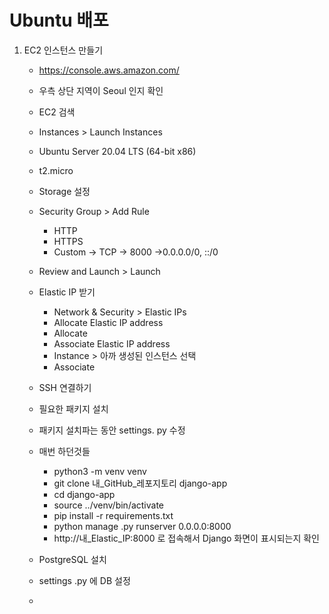 # Ubuntu 배포

1. EC2 인스턴스 만들기

     - https://console.aws.amazon.com/

    - 우측 상단 지역이 Seoul 인지 확인

    - EC2 검색

    - Instances > Launch Instances

    - Ubuntu Server 20.04 LTS (64-bit x86)

    - t2.micro 

    - Storage 설정 

    - Security Group > Add Rule

        - HTTP
        - HTTPS
        - Custom -> TCP -> 8000 ->0.0.0.0/0, ::/0

    - Review and Launch > Launch

    - Elastic IP 받기

        - Network & Security > Elastic IPs
        - Allocate Elastic IP address
        - Allocate
        - Associate Elastic IP address
        - Instance > 아까 생성된 인스턴스 선택
        - Associate

    - SSH 연결하기

    - 필요한 패키지 설치
    - 패키지 설치파는 동안 settings. py 수정
    - 매번 하던것들
  
        - python3 -m venv venv
        - git clone 내_GitHub_레포지토리 django-app
        - cd django-app
        - source ../venv/bin/activate
        - pip install -r requirements.txt
        - python manage .py runserver 0.0.0.0:8000
        - http://내_Elastic_IP:8000 로 접속해서 Django 화면이 표시되는지 확인

    - PostgreSQL 설치
    - settings .py 에 DB 설정
    - 
  